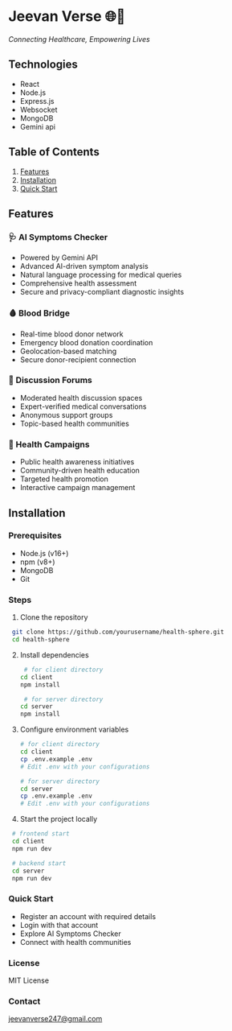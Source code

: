 <!-- ## backend url
https://health-sphere-1.vercel.app <br />
https://health-sphere-4tm2.onrender.com

## frontend url
https://health-sphere-eight.vercel.app/ -->
# Jeevan Verse 🌐💉

*Connecting Healthcare, Empowering Lives*

## Technologies
- React
- Node.js
- Express.js
- Websocket
- MongoDB
- Gemini api

## Table of Contents
1. [Features](#features)
2. [Installation](#installation)
3. [Quick Start](#quick-start)

## Features

### 🩺 AI Symptoms Checker
- Powered by Gemini API
- Advanced AI-driven symptom analysis
- Natural language processing for medical queries
- Comprehensive health assessment
- Secure and privacy-compliant diagnostic insights

### 🩸 Blood Bridge
- Real-time blood donor network
- Emergency blood donation coordination
- Geolocation-based matching
- Secure donor-recipient connection

### 💬 Discussion Forums
- Moderated health discussion spaces
- Expert-verified medical conversations
- Anonymous support groups
- Topic-based health communities

### 📣 Health Campaigns
- Public health awareness initiatives
- Community-driven health education
- Targeted health promotion
- Interactive campaign management

## Installation

### Prerequisites
- Node.js (v16+)
- npm (v8+)
- MongoDB
- Git

### Steps
1. Clone the repository
  ``` bash
   git clone https://github.com/yourusername/health-sphere.git
   cd health-sphere
  ```
   
2. Install dependencies
   ``` bash
    # for client directory
   cd client 
   npm install

    # for server directory
   cd server
   npm install
   ```
   
3. Configure environment variables
   ```bash
   # for client directory
   cd client 
   cp .env.example .env
   # Edit .env with your configurations

   # for server directory
   cd server 
   cp .env.example .env
   # Edit .env with your configurations
   ```
   
4. Start the project locally
  ``` bash
   # frontend start
   cd client 
   npm run dev

   # backend start
   cd server 
   npm run dev
  ```
   

### Quick Start
- Register an account with required details
- Login with that account
- Explore AI Symptoms Checker
- Connect with health communities

### License
MIT License

### Contact
jeevanverse247@gmail.com
